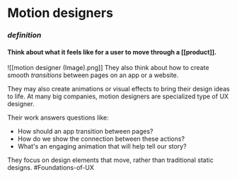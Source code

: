 # Motion designers
### *definition*

#### Think about what it feels like for a user to move through a [[product]].

![[motion designer (Image).png]]
They also think about how to create smooth *transitions* between pages on an app or a website.

They may also create animations or visual effects to bring their design ideas to life. At many big companies, motion designers are specialized type of UX designer.

Their work answers questions like:

- How should an app transition between pages?
- How do we show the connection between these actions?
- What's an engaging animation that will help tell our story?

They focus on design elements that move, rather than traditional static designs.
#Foundations-of-UX 